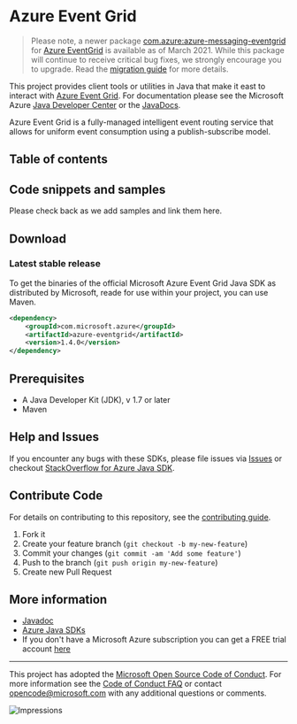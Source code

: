 # Azure Event Grid
> Please note, a newer package [com.azure:azure-messaging-eventgrid](https://search.maven.org/artifact/com.azure/azure-messaging-eventgrid) for [Azure EventGrid](https://docs.microsoft.com/azure/event-grid/) is available as of March 2021. While this package will continue to receive critical bug fixes, we strongly encourage you to upgrade. Read the [migration guide](https://aka.ms/azsdk/java/migrate/eg) for more details.
> 
This project provides client tools or utilities in Java that make it east to interact with [Azure Event Grid](https://azure.com/eventgrid). For documentation please see the Microsoft Azure [Java Developer Center](https://azure.microsoft.com/develop/java/) or the [JavaDocs](https://azure.github.io/azure-sdk-for-java/).

Azure Event Grid is a fully-managed intelligent event routing service that allows for uniform event consumption using a publish-subscribe model.

## Table of contents

## Code snippets and samples

Please check back as we add samples and link them here.

## Download

### Latest stable release

To get the binaries of the official Microsoft Azure Event Grid Java SDK as distributed by Microsoft, reade for use within your project, you can use Maven.

[//]: # ({x-version-update-start;com.microsoft.azure:azure-eventgrid;current})
```xml
<dependency>
    <groupId>com.microsoft.azure</groupId>
    <artifactId>azure-eventgrid</artifactId>
    <version>1.4.0</version>
</dependency>
```
[//]: # ({x-version-update-end})

## Prerequisites

- A Java Developer Kit (JDK), v 1.7 or later
- Maven

## Help and Issues

If you encounter any bugs with these SDKs, please file issues via [Issues](https://github.com/Azure/azure-sdk-for-java/issues) or checkout [StackOverflow for Azure Java SDK](https://stackoverflow.com/questions/tagged/azure-java-sdk).

## Contribute Code

For details on contributing to this repository, see the [contributing guide](https://github.com/Azure/azure-sdk-for-java/blob/main/CONTRIBUTING.md).

1. Fork it
2. Create your feature branch (`git checkout -b my-new-feature`)
3. Commit your changes (`git commit -am 'Add some feature'`)
4. Push to the branch (`git push origin my-new-feature`)
5. Create new Pull Request

## More information

- [Javadoc](https://azure.github.io/azure-sdk-for-java/)
- [Azure Java SDKs](https://docs.microsoft.com/java/azure/)
- If you don't have a Microsoft Azure subscription you can get a FREE trial account [here](https://go.microsoft.com/fwlink/?LinkId=330212)

---

This project has adopted the [Microsoft Open Source Code of Conduct](https://opensource.microsoft.com/codeofconduct/). For more information see the [Code of Conduct FAQ](https://opensource.microsoft.com/codeofconduct/faq/) or contact [opencode@microsoft.com](mailto:opencode@microsoft.com) with any additional questions or comments.

![Impressions](https://azure-sdk-impressions.azurewebsites.net/api/impressions/azure-sdk-for-java%2Fsdk%2Feventgrid%2Fmicrosoft-azure-eventgrid%2FREADME.png)
